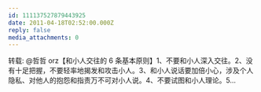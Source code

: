 ```yaml
---
id: 111137527879443925
date: 2011-04-18T02:52:00.000Z
reply: false
media_attachments: 0
---
```


转载: @哲哲 orz【和小人交往的 6 条基本原则】1、不要和小人深入交往。2、没有十足把握，不要轻率地揭发和攻击小人。3、和小人说话要加倍小心，涉及个人隐私、对他人的抱怨和指责万不可对小人说。4、不要试图和小人理论。5... ​​​​


